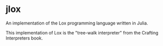 jlox
====

An implementation of the Lox programming language written in Julia.

This implementation of Lox is the "tree-walk interpreter" from the Crafting Interpreters book.

